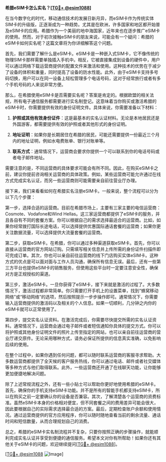 **希腊eSIM卡怎么实名？[[TG💪+ @esim1088](https://t.me/s/esim1088)]**

在当今数字化的时代，移动通信技术的发展日新月异，而eSIM卡作为传统实体SIM卡的升级版，正逐渐成为一种趋势。尤其是在欧洲，许多国家和地区都开始普及eSIM卡的应用。希腊作为一个美丽的地中海国家，近年来也在逐步推广eSIM卡的使用。然而，对于初次接触eSIM卡的朋友来说，可能会有一个疑问：希腊的eSIM卡如何实名呢？这篇文章将为你详细解答这个问题。

首先，我们需要了解什么是eSIM卡。eSIM卡是一种嵌入式SIM卡，它不像传统的物理SIM卡那样需要单独插入手机中。相反，它被直接集成到设备的硬件中，用户可以通过网络下载运营商提供的配置文件来激活和使用。这种技术的优势在于减少了设备的体积和重量，同时提高了设备的防水性能。此外，由于eSIM卡支持多号码切换，用户可以在同一设备上轻松管理多个电话号码，这对于经常旅行或者有多个手机号码的人来说非常方便。

那么，在希腊使用eSIM卡是否需要实名呢？答案是肯定的。根据欧盟的相关法规，所有电子通信服务都需要进行实名制登记。这意味着当你购买或激活希腊的eSIM卡时，你需要提供有效的身份证明文件。具体来说，你需要准备以下材料：

1. **护照或其他有效身份证件**：这是最基本的实名认证材料。无论是本地居民还是外国游客，都需要提供有效的护照或者其他形式的身份证明。

2. **地址证明**：如果你是长期居住在希腊的居民，可能还需要提供一份最近三个月内的地址证明，例如水电费账单、银行对账单等。

3. **联系方式**：通常情况下，运营商会要求你提供一个可以联系到你的电话号码或者电子邮件地址。

需要注意的是，不同运营商的具体要求可能会有所不同。因此，在购买eSIM卡之前，建议你提前咨询相关运营商的具体政策。例如，某些运营商可能允许通过在线方式完成实名认证，而另一些运营商则可能需要亲自前往营业厅办理。

接下来，我们来看看如何在希腊实名注册eSIM卡。一般来说，整个流程可以分为以下几个步骤：

第一步，选择合适的运营商。目前在希腊市场上，主要有三家主要的电信运营商：Cosmote、Vodafone和Wind Hellas。这三家运营商都提供了eSIM卡的服务，并且各自有不同的套餐方案。你可以根据自己的需求选择最适合的运营商。比如，如果你经常拨打国际长途电话，可以选择提供优惠国际通话套餐的运营商；如果你更关注数据流量，可以选择提供大流量套餐的运营商。

第二步，获取eSIM卡。在希腊，你可以通过多种渠道获取eSIM卡。首先，你可以直接从运营商的官方网站订购。只需填写相关信息并上传所需的身份证件扫描件即可完成订单。其次，你也可以亲自前往运营商的线下门店购买实体eSIM卡。这种方式的优点是可以面对面与工作人员沟通，确保所有信息无误。最后，还有一些第三方平台也提供eSIM卡的销售服务，但使用这些平台时一定要注意安全性，确保对方是正规授权的渠道。

第三步，激活eSIM卡。一旦你获得了eSIM卡，接下来就是激活的过程了。大多数情况下，激活过程都非常简单。你只需要打开手机上的设置菜单，找到“蜂窝移动网络”或“移动网络”的选项，然后按照提示一步步操作即可。通常情况下，你需要输入运营商提供的激活码以及相关的个人信息。如果一切顺利，几分钟之内你的eSIM卡就可以正常使用了。

第四步，提交实名认证资料。在激活完成后，你需要尽快提交所需的实名认证资料。通常情况下，运营商会通过电子邮件或者短信通知你具体的提交方式。你可以将护照或其他身份证明文件的照片上传至指定的网站，也可以亲自前往运营商的营业厅递交原件。无论采用哪种方式，请务必保证所提供的信息真实准确，以免影响后续的使用。

在整个过程中，如果你遇到任何问题，都可以随时联系运营商的客服寻求帮助。大多数运营商都提供了全天候的客户服务热线，你可以通过电话、邮件或者社交媒体等多种方式与他们取得联系。此外，一些运营商还开通了在线聊天功能，让你能够更加便捷地解决问题。

除了上述常规流程之外，还有一些小贴士可以帮助你更好地使用希腊的eSIM卡。首先，确保你的手机支持eSIM卡功能。并不是所有的智能手机都支持eSIM卡，所以在购买之前一定要确认你的设备是否兼容。其次，了解清楚各个运营商的资费标准。虽然eSIM卡本身的价格相对便宜，但不同套餐之间的费用差异可能会很大，因此要根据自己的实际需求选择最合适的方案。最后，定期检查账户余额和使用情况。通过运营商提供的官方应用程序，你可以随时随地查看当前的剩余流量、通话时间和短信数量，从而合理规划自己的消费。

总之，希腊的eSIM卡实名制流程并不复杂，只要你按照正确的步骤操作，就能顺利完成实名认证并享受到便捷的通信服务。希望本文对你有所帮助！如果你还有其他关于eSIM卡的问题，欢迎继续提问[[TG💪+ @esim1088](https://t.me/s/esim1088)]。

[[TG💪+ @esim1088](https://t.me/s/esim1088) ![Image](https://i.postimg.cc/4NQfJmqS/Snipaste-2025-05-13-00-14-12.png)]